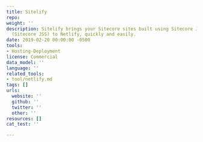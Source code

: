 ```yaml
---
title: Sitelify
repo: 
weight: ''
description: Sitelify brings your Sitecore sites built using Sitecore JavaScript Services
  (Sitecore JSS) to Netlify, quickly and easily.
date: 2019-02-20 00:00:00 -0500
tools:
- Hosting-Deployment
license: Commercial
data_model: ''
language: ''
related_tools:
- tool/netlify.md
tags: []
urls:
  website: ''
  github: ''
  twitter: ''
  other: ''
resources: []
cat_test: ''

---
```

